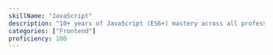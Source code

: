 ```yaml
---
skillName: "JavaScript"
description: "10+ years of JavaScript (ES6+) mastery across all professional roles. Expert-level performance optimization, and enterprise application development."
categories: ["Frontend"]
proficiency: 100
---
```

